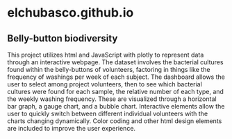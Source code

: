 # elchubasco.github.io

## Belly-button biodiversity

This project utilizes html and JavaScript with plotly to represent data through an interactive webpage. The dataset involves the bacterial cultures found within the belly-buttons of volunteers, factoring in things like the frequency of washings per week of each subject. The dashboard allows the user to select among project volunteers, then to see which bacterial cultures were found for each sample, the relative number of each type, and the weekly washing frequency. These are visualized through a horizontal bar graph, a gauge chart, and a bubble chart. Interactive elements allow the user to quickly switch between different individual volunteers with the charts changing dynamically. Color coding and other html design elements are included to improve the user experience. 
